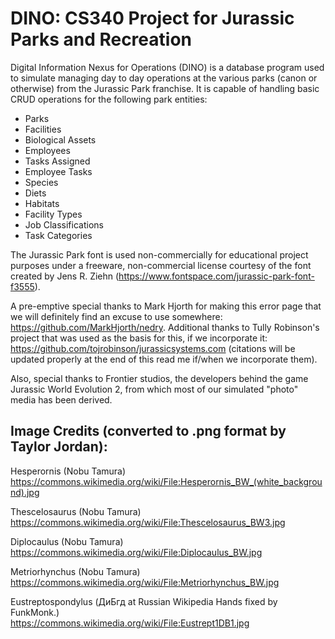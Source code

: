 # DINO: CS340 Project for Jurassic Parks and Recreation

Digital Information Nexus for Operations (DINO) is a database program used to simulate managing day to day operations at the various parks (canon or otherwise) from the Jurassic Park franchise. It is capable of handling basic CRUD operations for the following park entities:  
* Parks
* Facilities
* Biological Assets
* Employees
* Tasks Assigned
* Employee Tasks
* Species
* Diets
* Habitats
* Facility Types
* Job Classifications  
* Task Categories

The Jurassic Park font is used non-commercially for educational project purposes under a freeware, non-commercial license courtesy of the font created by Jens R. Ziehn (https://www.fontspace.com/jurassic-park-font-f3555).  

A pre-emptive special thanks to Mark Hjorth for making this error page that we will definitely find an excuse to use somewhere: https://github.com/MarkHjorth/nedry.  Additional thanks to Tully Robinson's project that was used as the basis for this, if we incorporate it: https://github.com/tojrobinson/jurassicsystems.com (citations will be updated properly at the end of this read me if/when we incorporate them).  

Also, special thanks to Frontier studios, the developers behind the game Jurassic World Evolution 2, from which most of our simulated "photo" media has been derived.

Image Credits (converted to .png format by Taylor Jordan):
----------------------------------------------------------
Hesperornis (Nobu Tamura)  
https://commons.wikimedia.org/wiki/File:Hesperornis_BW_(white_background).jpg  
  
Thescelosaurus (Nobu Tamura)  
https://commons.wikimedia.org/wiki/File:Thescelosaurus_BW3.jpg  
  
Diplocaulus (Nobu Tamura)  
https://commons.wikimedia.org/wiki/File:Diplocaulus_BW.jpg  
  
Metriorhynchus (Nobu Tamura)  
https://commons.wikimedia.org/wiki/File:Metriorhynchus_BW.jpg  
  
Eustreptospondylus (ДиБгд at Russian Wikipedia Hands fixed by FunkMonk.)  
https://commons.wikimedia.org/wiki/File:Eustrept1DB1.jpg  

